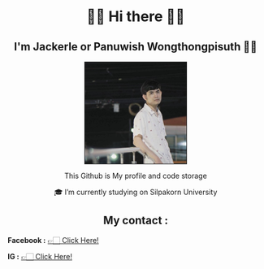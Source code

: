 
<h1 align= "center">✋🏻 Hi there 🤚🏻 </h1>
<h2 align="center"> I'm Jackerle  or Panuwish Wongthongpisuth 👨‍🎓 </h2>

<p align="center">
  <kbd>
  <img src="personal.jpg" align="center" width="200px" height="200px" border= "1px">
  </kbd>
</p>


<p align="center">This Github is My profile and code storage</p>
<p align="center"> 🎓 I’m currently studying on Silpakorn University </p> 

<h2 align="center">My contact : </h2>
<p>
  <b>Facebook :</b> 
  <a href="https://www.facebook.com/panuwichw/">👉🏻 Click Here!</a>
</p>
<p>
  <b>IG :</b> 
  <a href="https://www.instagram.com/jacky19_11/?hl=th">👉🏻 Click Here!</a>
</p>




<!--
**jackerle/jackerle** is a ✨ _special_ ✨ repository because its `README.md` (this file) appears on your GitHub profile.

Here are some ideas to get you started:

- 🔭 I’m currently working on ...
- 🌱 I’m currently learning ...
- 👯 I’m looking to collaborate on ...
- 🤔 I’m looking for help with ...
- 💬 Ask me about ...
- 📫 How to reach me: ...
- 😄 Pronouns: ...
- ⚡ Fun fact: ...
-->
